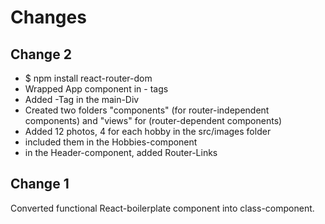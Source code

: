 # Changes

## Change 2

- $ npm install react-router-dom
- Wrapped App component in <Router> - tags
- Added <Switch>-Tag in the main-Div
- Created two folders "components" (for router-independent components) and "views" for (router-dependent components)
- Added 12 photos, 4 for each hobby in the src/images folder
- included them in the Hobbies-component
- in the Header-component, added Router-Links

## Change 1

Converted functional React-boilerplate component into class-component.
